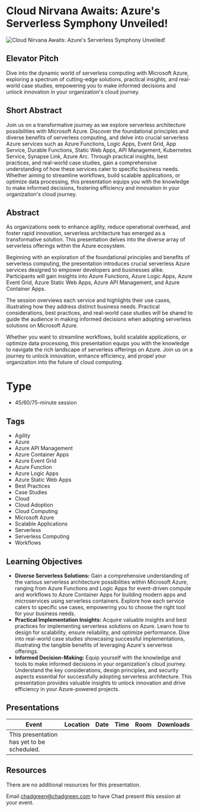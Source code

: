 # Cloud Nirvana Awaits: Azure's Serverless Symphony Unveiled!
![Cloud Nirvana Awaits: Azure's Serverless Symphony Unveiled!](thumbnail.jpg)

## Elevator Pitch

Dive into the dynamic world of serverless computing with Microsoft Azure, exploring a spectrum of cutting-edge solutions, practical insights, and real-world case studies, empowering you to make informed decisions and unlock innovation in your organization's cloud journey.

## Short Abstract

Join us on a transformative journey as we explore serverless architecture possibilities with Microsoft Azure. Discover the foundational principles and diverse benefits of serverless computing, and delve into crucial serverless Azure services such as Azure Functions, Logic Apps, Event Grid, App Service, Durable Functions, Static Web Apps, API Management, Kubernetes Service, Synapse Link, Azure Arc. Through practical insights, best practices, and real-world case studies, gain a comprehensive understanding of how these services cater to specific business needs. Whether aiming to streamline workflows, build scalable applications, or optimize data processing, this presentation equips you with the knowledge to make informed decisions, fostering efficiency and innovation in your organization's cloud journey.

## Abstract
As organizations seek to enhance agility, reduce operational overhead, and foster rapid innovation, serverless architecture has emerged as a transformative solution. This presentation delves into the diverse array of serverless offerings within the Azure ecosystem.

Beginning with an exploration of the foundational principles and benefits of serverless computing, the presentation introduces crucial serverless Azure services designed to empower developers and businesses alike. Participants will gain insights into Azure Functions, Azure Logic Apps, Azure Event Grid, Azure Static Web Apps, Azure API Management, and Azure Container Apps.

The session overviews each service and highlights their use cases, illustrating how they address distinct business needs. Practical considerations, best practices, and real-world case studies will be shared to guide the audience in making informed decisions when adopting serverless solutions on Microsoft Azure.

Whether you want to streamline workflows, build scalable applications, or optimize data processing, this presentation equips you with the knowledge to navigate the rich landscape of serverless offerings on Azure. Join us on a journey to unlock innovation, enhance efficiency, and propel your organization into the future of cloud computing.

# Type
- 45/60/75-minute session

## Tags
- Agility
- Azure
- Azure API Management
- Azure Container Apps
- Azure Event Grid
- Azure Function
- Azure Logic Apps
- Azure Static Web Apps
- Best Practices
- Case Studies
- Cloud
- Cloud Adoption
- Cloud Computing
- Microsoft Azure
- Scalable Applications
- Serverless
- Serverless Computing
- Workflows

## Learning Objectives
- **Diverse Serverless Solutions:** Gain a comprehensive understanding of the various serverless architecture possibilities within Microsoft Azure, ranging from Azure Functions and Logic Apps for event-driven compute and workflows to Azure Container Apps for building modern apps and microservices using serverless containers. Explore how each service caters to specific use cases, empowering you to choose the right tool for your business needs.
- **Practical Implementation Insights:** Acquire valuable insights and best practices for implementing serverless solutions on Azure. Learn how to design for scalability, ensure reliability, and optimize performance. Dive into real-world case studies showcasing successful implementations, illustrating the tangible benefits of leveraging Azure's serverless offerings.
- **Informed Decision-Making:** Equip yourself with the knowledge and tools to make informed decisions in your organization's cloud journey. Understand the key considerations, design principles, and security aspects essential for successfully adopting serverless architecture. This presentation provides valuable insights to unlock innovation and drive efficiency in your Azure-powered projects.

## Presentations

| Event | Location | Date | Time | Room | Downloads |
|-------|:--------:|-----:|-----:|-----:|----------:|
| This presentation has yet to be scheduled. | | | | | |

## Resources
There are no additional resources for this presentation.

Email [chadgreen@chadgreen.com](mailto:chadgreen@chadgreen.com?subject=Presentation%20Request:%20Serverless%20Nirvana) to have Chad present this session at your event.